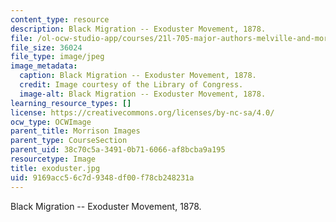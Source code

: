 ```yaml
---
content_type: resource
description: Black Migration -- Exoduster Movement, 1878.
file: /ol-ocw-studio-app/courses/21l-705-major-authors-melville-and-morrison-fall-2003/9169acc56c7d9348df00f78cb248231a_exoduster.jpg
file_size: 36024
file_type: image/jpeg
image_metadata:
  caption: Black Migration -- Exoduster Movement, 1878.
  credit: Image courtesy of the Library of Congress.
  image-alt: Black Migration -- Exoduster Movement, 1878.
learning_resource_types: []
license: https://creativecommons.org/licenses/by-nc-sa/4.0/
ocw_type: OCWImage
parent_title: Morrison Images
parent_type: CourseSection
parent_uid: 38c70c5a-3491-0b71-6066-af8bcba9a195
resourcetype: Image
title: exoduster.jpg
uid: 9169acc5-6c7d-9348-df00-f78cb248231a
---
```

Black Migration -- Exoduster Movement, 1878.